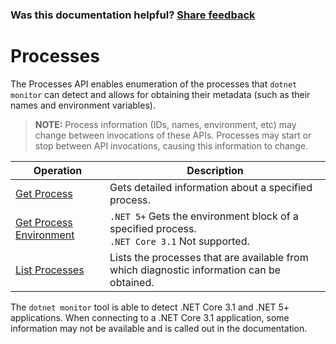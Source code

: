 
### Was this documentation helpful? [Share feedback](https://www.research.net/r/DGDQWXH?src=documentation%2Fapi%2Fprocesses)

# Processes

The Processes API enables enumeration of the processes that `dotnet monitor` can detect and allows for obtaining their metadata (such as their names and environment variables).

> **NOTE:** Process information (IDs, names, environment, etc) may change between invocations of these APIs. Processes may start or stop between API invocations, causing this information to change.

| Operation | Description |
|---|---|
| [Get Process](process-get.md) | Gets detailed information about a specified process. |
| [Get Process Environment](process-env.md) | `.NET 5+` Gets the environment block of a specified process.<br/>`.NET Core 3.1` Not supported. |
| [List Processes](processes-list.md) | Lists the processes that are available from which diagnostic information can be obtained. |

The `dotnet monitor` tool is able to detect .NET Core 3.1 and .NET 5+ applications. When connecting to a .NET Core 3.1 application, some information may not be available and is called out in the documentation.
